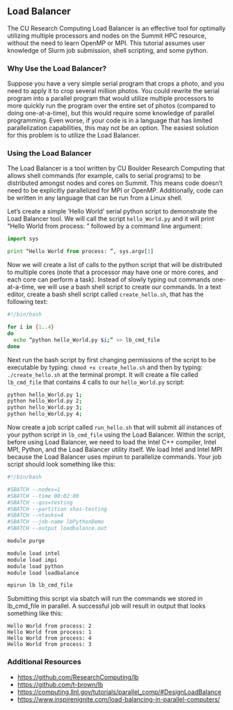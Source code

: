 ## Load Balancer

The CU Research Computing Load Balancer is an effective tool for
optimally utilizing multiple processors and nodes on the Summit HPC
resource, without the need to learn OpenMP or MPI. This tutorial
assumes user knowledge of Slurm job submission, shell scripting, and
some python.

### Why Use the Load Balancer?

Suppose you have a very simple serial program that crops a photo, and
you need to apply it to crop several million photos. You could rewrite
the serial program into a parallel program that would utilize multiple
processors to more quickly run the program over the entire set of
photos (compared to doing one-at-a-time), but this would require some
knowledge of parallel programming. Even worse, if your code is in a
language that has limited parallelization capabilities, this may not
be an option. The easiest solution for this problem is to utilize the
Load Balancer.

### Using the Load Balancer

The Load Balancer is a tool written by CU Boulder Research Computing
that allows shell commands (for example, calls to serial programs) to
be distributed amongst nodes and cores on Summit. This means code
doesn’t need to be explicitly parallelized for MPI or
OpenMP. Additionally, code can be written in any language that can be
run from a Linux shell.

Let’s create a simple ‘Hello World’ serial python script to
demonstrate the Load Balancer tool. We will call the script
`hello_World.py` and it will print “Hello World from process: ”
followed by a command line argument:

```python
import sys

print “Hello World from process: ”, sys.argv[1]
```

Now we will create a list of calls to the python script that will be
distributed to multiple cores (note that a processor may have one or
more cores, and each core can perform a task). Instead of slowly
typing out commands one-at-a-time, we will use a bash shell script to
create our commands. In a text editor, create a bash shell script
called `create_hello.sh`, that has the following text:

```bash
#!/bin/bash

for i in {1..4}
do
  echo “python hello_World.py $i;” >> lb_cmd_file
done
```

Next run the bash script by first changing permissions of the script
to be executable by typing: `chmod +x create_hello.sh` and then by
typing: `./create_hello.sh` at the terminal prompt. It will create a
file called `lb_cmd_file` that contains 4 calls to our
`hello_World.py` script:

```bash
python hello_World.py 1;
python hello_World.py 2;
python hello_World.py 3;
python hello_World.py 4;
```

Now create a job script called `run_hello.sh` that will submit all
instances of your python script in `lb_cmd_file` using the Load
Balancer. Within the script, before using Load Balancer, we need to
load the Intel C++ compiler, Intel MPI, Python, and the Load Balancer
utility itself. We load Intel and Intel MPI because the Load Balancer
uses mpirun to parallelize commands. Your job script should look
something like this:

```bash
#!/bin/bash

#SBATCH --nodes=1
#SBATCH --time 00:02:00
#SBATCH --qos=testing
#SBATCH --partition shas-testing
#SBATCH --ntasks=4
#SBATCH --job-name lbPythonDemo
#SBATCH --output loadbalance.out

module purge

module load intel
module load impi
module load python
module load loadbalance

mpirun lb lb_cmd_file
```

Submitting this script via sbatch will run the commands we stored in
lb_cmd_file in parallel. A successful job will result in output that
looks something like this:

```
Hello World from process: 2
Hello World from process: 1
Hello World from process: 4
Hello World from process: 3
```

### Additional Resources

* https://github.com/ResearchComputing/lb
* https://github.com/t-brown/lb
* https://computing.llnl.gov/tutorials/parallel_comp/#DesignLoadBalance
* https://www.inspirenignite.com/load-balancing-in-parallel-computers/
